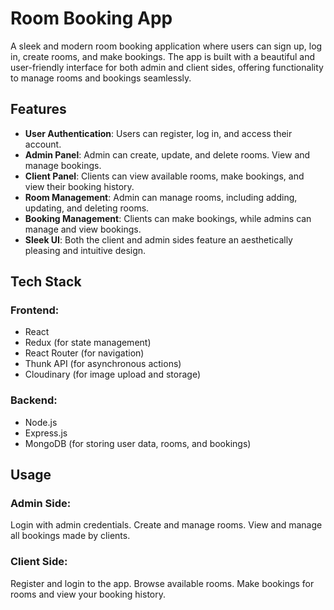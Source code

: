 # Room Booking App

A sleek and modern room booking application where users can sign up, log in, create rooms, and make bookings. The app is built with a beautiful and user-friendly interface for both admin and client sides, offering functionality to manage rooms and bookings seamlessly.

## Features

- **User Authentication**: Users can register, log in, and access their account.
- **Admin Panel**: Admin can create, update, and delete rooms. View and manage bookings.
- **Client Panel**: Clients can view available rooms, make bookings, and view their booking history.
- **Room Management**: Admin can manage rooms, including adding, updating, and deleting rooms.
- **Booking Management**: Clients can make bookings, while admins can manage and view bookings.
- **Sleek UI**: Both the client and admin sides feature an aesthetically pleasing and intuitive design.

## Tech Stack

### Frontend:
- React
- Redux (for state management)
- React Router (for navigation)
- Thunk API (for asynchronous actions)
- Cloudinary (for image upload and storage)

### Backend:
- Node.js
- Express.js
- MongoDB (for storing user data, rooms, and bookings)

## Usage

### Admin Side:

Login with admin credentials.
Create and manage rooms.
View and manage all bookings made by clients.
### Client Side:

Register and login to the app.
Browse available rooms.
Make bookings for rooms and view your booking history.
